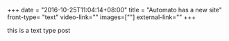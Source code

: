 +++
date = "2016-10-25T11:04:14+08:00"
title = "Automato has a new site"
front-type= "text"
video-link=""
images=[""]
external-link=""
+++

this is a text type post

